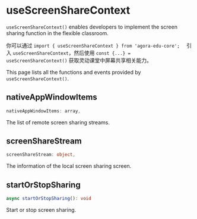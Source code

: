 # useScreenShareContext

`useScreenShareContext()` enables developers to implement the screen sharing function in the flexible classroom.

你可以通过 `import { useScreenShareContext } from 'agora-edu-core';  ` 引入 `useScreenShareContext`，然后使用 `const {...} = useScreenShareContext()` 获取灵动课堂中屏幕共享相关能力。

This page lists all the functions and events provided by `useScreenShareContext()`.

## nativeAppWindowItems

```typescript
nativeAppWindowItems: array,
```

The list of remote screen sharing streams.

## screenShareStream

```typescript
screenShareStream: object,
```

The information of the local screen sharing screen.

## startOrStopSharing

```typescript
async startOrStopSharing(): void
```

Start or stop screen sharing.
